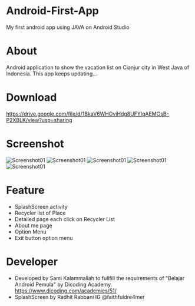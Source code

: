 # Android-First-App
My first android app using JAVA on Android Studio

# About
Android application to show the vacation list on Cianjur city in West Java of Indonesia. This app keeps updating...

# Download
https://drive.google.com/file/d/1BkaV6WHOviHdg8UFYIqAEMOsB-P2XBLK/view?usp=sharing

# Screenshot
![Screenshot01](screenshot/1.png?raw=true "SplashScreen")
![Screenshot01](screenshot/2.png?raw=true "Main Activity")
![Screenshot01](screenshot/3.png?raw=true "Content")
![Screenshot01](screenshot/4.png?raw=true "Main Menu")
![Screenshot01](screenshot/5.png?raw=true "About Developer")

# Feature
- SplashScreen activity
- Recycler list of Place
- Detailed page each click on Recycler List
- About me page
- Option Menu
- Exit button option menu

# Developer
- Developed by Sami Kalammallah to fullfill the requirements of "Belajar Android Pemula" by Dicoding Academy. https://www.dicoding.com/academies/51/
- SplashScreen by Radhit Rabbani IG @faithfuldre4mer
